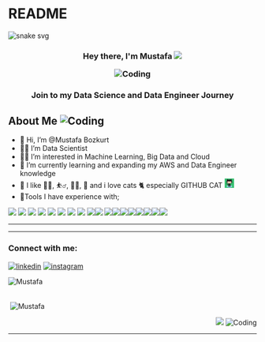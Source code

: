 # README
![snake svg](https://github.com/MustafaBozkurt84/MustafaBozkurt/blob/output/github-contribution-grid-snake.svg)
<h3 align="center">Hey there, I'm Mustafa  <img src="https://media.giphy.com/media/hvRJCLFzcasrR4ia7z/giphy.gif" width="28">
<p> <img alt="Coding" width="360" height="200" src="https://upload.wikimedia.org/wikipedia/commons/e/ec/World_Map_Blank.svg" >
<h3 align="center">Join to my Data Science and Data Engineer Journey


##  About Me <img alt="Coding" width="180" height="100" src="https://user-images.githubusercontent.com/96360040/159109581-3db59e5e-0c1d-4ddf-8cb0-58c58185f07c.png" >

- 👋 Hi, I’m @Mustafa Bozkurt
- 👨‍🎓 I’m Data Scientist
- 👨‍🏫 I’m interested in Machine Learning, Big Data and Cloud
- 👀 I’m currently learning and expanding my AWS and Data Engineer knowledge
- 🥇 I like 🏊‍♂, ⛹‍♂, 🚵‍♂, 🎣 and i love cats 🐈 especially GITHUB CAT <img src="https://raw.githubusercontent.com/Potential17/Potential17/master/github-logo-octocat-.gif" width="4%">
- 💞Tools I have experience with;
<p> <img src="https://logos-world.net/wp-content/uploads/2021/08/Amazon-Web-Services-AWS-Emblem.png" width="10%"> <img src="https://cdn.wmaraci.com/nedir/Microsoft-Azure.png" width="10%"> <img src="https://1000logos.net/wp-content/uploads/2020/05/Logo-Google-Cloud.jpg" width="10%"> <img src="https://upload.wikimedia.org/wikipedia/commons/thumb/f/f8/Python_logo_and_wordmark.svg/2560px-Python_logo_and_wordmark.svg.png" width="15%"> <img src="https://seeklogo.com/images/M/MySQL-logo-F6FF285A58-seeklogo.com.png" width="12%"> <img src="https://seeklogo.com/images/D/docker-logo-6D6F987702-seeklogo.com.png" width="9%"> <img src="https://blogs.vmware.com/canada/files/2018/07/Kubernetes-logo.png" width="14%"> <img src="https://www.vectorlogo.zone/logos/jenkins/jenkins-ar21.svg" width="12%"> <img src="https://marka-logo.com/wp-content/uploads/2020/09/Linux-Logo.png" width="10%"><img src="https://www.gstatic.com/devrel-devsite/prod/vcf74735f7c06cd017eb0bfd91ed83c965bdd5f0cbef3dc678f0e1f5f31be7e67/tensorflow/images/lockup.svg" width="30%">   <img src="https://miro.medium.com/max/1400/0*DdYAfo_NsnAeHrur" width="20%"><img src="https://upload.wikimedia.org/wikipedia/commons/thumb/f/f3/Apache_Spark_logo.svg/2560px-Apache_Spark_logo.svg.png" width="20%"><img src="https://upload.wikimedia.org/wikipedia/commons/d/de/AirflowLogo.png" width="20%"><img src="https://upload.wikimedia.org/wikipedia/commons/thumb/0/04/Terraform_Logo.svg/1280px-Terraform_Logo.svg.png" width="20%"><img src="https://www.vectorlogo.zone/logos/ansible/ansible-ar21.png" width="20%"><img src="https://www.vectorlogo.zone/logos/grafana/grafana-ar21.png" width="20%"><img src="https://logowik.com/content/uploads/images/microsoft-power-bi4194.jpg" width="20%"><img src="https://sybyl.com/wp-content/uploads/2019/11/Tableau-Logo-for-website.jpg" width="20%">



----------------

---------------
 <h3 align="left">Connect with me:</h3>
<p align="left">

  [<img align="center" src="https://upload.wikimedia.org/wikipedia/commons/thumb/c/ca/LinkedIn_logo_initials.png/600px-LinkedIn_logo_initials.png" color="white" alt="linkedin" height="30" width="40" />](https://www.linkedin.com/in/mustafa-bozkurt-3405a91a5/)
 [<img align="center" src="https://upload.wikimedia.org/wikipedia/commons/thumb/7/7e/Gmail_icon_%282020%29.svg/512px-Gmail_icon_%282020%29.svg.png?20201210105308" background-color="white" alt="instagram" height="30" width="40" />](mailto:mwolf845300@gmail.com)

<p><img  align="left" src="https://github-readme-stats.vercel.app/api/top-langs/?username=Mustafabozkurt84&langs_count=10&theme=cobalt&layout=compact" alt="Mustafa" /></p>
<br><br>
<p>&nbsp;<img align="center" src="https://github-readme-stats.vercel.app/api?username=Mustafabozkurt84&show_icons=true&theme=cobalt" alt="Mustafa" /></p>
 
  
[ <p align="right"> ![](https://img.shields.io/badge/dynamic/json?color=000000&label=GitHub&query=%24.data.totalSubs&suffix=%20followers&url=https%3A%2F%2Fapi.spencerwoo.com%2Fsubstats%2F%3Fsource%3Dgithub%26queryKey%3DMustafaBozkurt84)](https://github.com/Mustafabozkurt84) <img alt="Coding" width="90" height="19" src="https://komarev.com/ghpvc/?username=Mustafabozkurt84&label=Profile%20views&color=129e00&style=plastic" alt="Mustafa" /></p> 
<hr> 
 <!---
Mustafabozkurt84/Mustafabozkurt84 is a ✨ special ✨ repository because its `README.md` (this file) appears on your GitHub profile.
You can click the Preview link to take a look at your changes.
--->